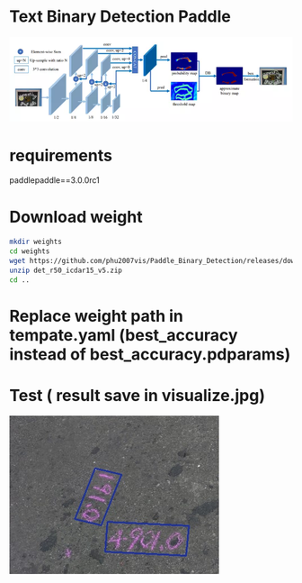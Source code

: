 # Text Binary Detection Paddle
![plot](images/db_net.png)
# requirements
paddlepaddle==3.0.0rc1
# Download weight 
```bash
mkdir weights
cd weights
wget https://github.com/phu2007vis/Paddle_Binary_Detection/releases/download/sdsd/det_r50_icdar15_v5.zip
unzip det_r50_icdar15_v5.zip
cd ..
```
# Replace weight path in tempate.yaml  (best_accuracy instead of best_accuracy.pdparams)
# Test ( result save in visualize.jpg)

![plot](images/visualize.jpg)
